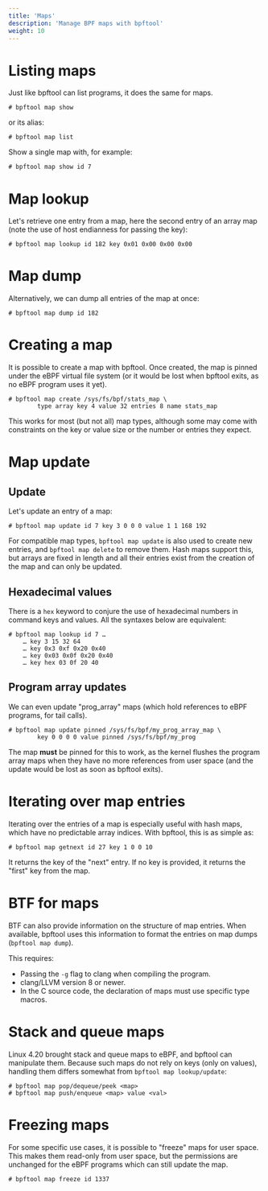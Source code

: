 ```yaml
---
title: 'Maps'
description: 'Manage BPF maps with bpftool'
weight: 10
---
```


# Listing maps

Just like bpftool can list programs, it does the same for maps.

```console
# bpftool map show
```

or its alias:

```console
# bpftool map list
```

Show a single map with, for example:

```console
# bpftool map show id 7
```

# Map lookup

Let's retrieve one entry from a map, here the second entry of an array map
(note the use of host endianness for passing the key):

```console
# bpftool map lookup id 182 key 0x01 0x00 0x00 0x00
```

# Map dump

Alternatively, we can dump all entries of the map at once:

```console
# bpftool map dump id 182
```

# Creating a map

It is possible to create a map with bpftool. Once created, the map is pinned
under the eBPF virtual file system (or it would be lost when bpftool exits, as
no eBPF program uses it yet).

```console
# bpftool map create /sys/fs/bpf/stats_map \
        type array key 4 value 32 entries 8 name stats_map
```

This works for most (but not all) map types, although some may come with
constraints on the key or value size or the number or entries they expect.

# Map update

## Update

Let's update an entry of a map:

```console
# bpftool map update id 7 key 3 0 0 0 value 1 1 168 192
```

For compatible map types, `bpftool map update` is also used to create new
entries, and `bpftool map delete` to remove them. Hash maps support this, but
arrays are fixed in length and all their entries exist from the creation of the
map and can only be updated.

## Hexadecimal values

There is a `hex` keyword to conjure the use of hexadecimal numbers in command
keys and values. All the syntaxes below are equivalent:

```console
# bpftool map lookup id 7 …
    … key 3 15 32 64
    … key 0x3 0xf 0x20 0x40
    … key 0x03 0x0f 0x20 0x40
    … key hex 03 0f 20 40
```

## Program array updates

We can even update "prog\_array" maps (which hold references to eBPF programs,
for tail calls).

```console
# bpftool map update pinned /sys/fs/bpf/my_prog_array_map \
        key 0 0 0 0 value pinned /sys/fs/bpf/my_prog
```

The map **must** be pinned for this to work, as the kernel flushes the program
array maps when they have no more references from user space (and the update
would be lost as soon as bpftool exits).

# Iterating over map entries

Iterating over the entries of a map is especially useful with hash maps, which
have no predictable array indices. With bpftool, this is as simple as:

```console
# bpftool map getnext id 27 key 1 0 0 10
```

It returns the key of the "next" entry. If no key is provided, it returns the
"first" key from the map.

# BTF for maps

BTF can also provide information on the structure of map entries. When
available, bpftool uses this information to format the entries on map dumps
(`bpftool map dump`).

This requires:

- Passing the `-g` flag to clang when compiling the program.
- clang/LLVM version 8 or newer.
- In the C source code, the declaration of maps must use specific type macros.

# Stack and queue maps

Linux 4.20 brought stack and queue maps to eBPF, and bpftool can manipulate
them. Because such maps do not rely on keys (only on values), handling them
differs somewhat from `bpftool map lookup/update`:

```console
# bpftool map pop/dequeue/peek <map>
# bpftool map push/enqueue <map> value <val>
```

# Freezing maps

For some specific use cases, it is possible to "freeze" maps for user space.
This makes them read-only from user space, but the permissions are unchanged
for the eBPF programs which can still update the map.

```console
# bpftool map freeze id 1337
```
